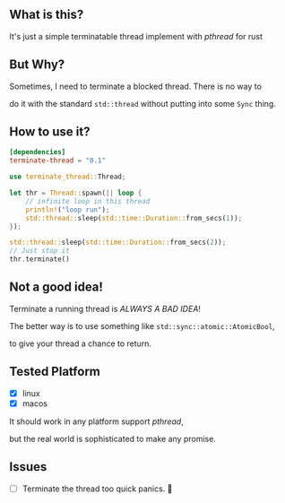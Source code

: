 ## What is this?

It's just a simple terminatable thread implement with *pthread* for rust

## But Why?

Sometimes, I need to terminate a blocked thread. There is no way to 

do it with the standard `std::thread` without putting into some `Sync` thing.

## How to use it?

```toml
[dependencies]
terminate-thread = "0.1"
```

```rust
use terminate_thread::Thread;

let thr = Thread::spawn(|| loop {
    // infinite loop in this thread
    println!("loop run");
    std::thread::sleep(std::time::Duration::from_secs(1));
});

std::thread::sleep(std::time::Duration::from_secs(2));
// Just stop it
thr.terminate()
```

## Not a good idea!

Terminate a running thread is *ALWAYS A BAD IDEA*!

The better way is to use something like `std::sync::atomic::AtomicBool`,

to give your thread a chance to return.

## Tested Platform

- [x] linux
- [x] macos

It should work in any platform support *pthread*,

but the real world is sophisticated to make any promise.

## Issues

- [ ] Terminate the thread too quick panics. 🚧

